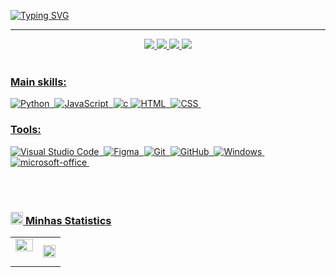   
<!--  Apresentação  -->
[![Typing SVG](https://readme-typing-svg.herokuapp.com/?color=ffffff&size=30&center=true&vCenter=true&width=1000&lines=Oi+👋+,+Me+chamo+Letícia;⚡+Tenho+19+anos;I+study+Computer+Science+📚)](https://git.io/typing-svg)
<hr>

<!--  Redes Sociais  -->
<div align="center">
  
<a href="https://www.instagram.com/frutuoozo/?utm_source=ig_web_button_share_sheet" text-decoration= "none" target="_blank">
  <img src="https://github.com/Frutuoozo/Frutuoozo/assets/159598254/3f293a55-87cb-47fd-9e40-0123c1373803"</a> 
<a href="https://www.linkedin.com/in/leticiafrutuozo/" text-decoration= "none" target="_blank">
  <img src="https://github.com/Frutuoozo/Frutuoozo/assets/159598254/3c5a55fc-be0f-43c7-9bf3-672e11d67640"</a> 
<a href="https://t.me/Frutuoozo" text-decoration= "none" target="_blank">
  <img src="https://github.com/Frutuoozo/Frutuoozo/assets/159598254/2c233a64-9207-4564-b827-3d70474e0177"</a> 
<a href="https://pin.it/7A6wwFTow" text-decoration= "none" target="_blank">
  <img src="https://github.com/Frutuoozo/Frutuoozo/assets/159598254/b93523f6-0da6-4bbc-8149-ff1cad420313"</a>

</div>

<br>

<!--  Habilidades  -->
<div classe="Colunas" display="flex" justify-content= "space-around" width= "50%">

### Main skills:
![Python](https://img.shields.io/badge/-python-0D1117?style=for-the-badge&logo=python&logoColor=1572B6&labelColor=0D1117)&nbsp;
![JavaScript](https://img.shields.io/badge/-JavaScript-0D1117?style=for-the-badge&logo=javascript&labelColor=0D1117&textColor=0D1117)&nbsp;
![c](https://github.com/Frutuoozo/Frutuoozo/assets/159598254/68212c89-2ba4-4257-a8ff-5ea15dcbe031)
![HTML](https://img.shields.io/badge/-HTML-0D1117?style=for-the-badge&logo=html5&labelColor=0D1117)&nbsp;
![CSS](https://img.shields.io/badge/-CSS-0D1117?style=for-the-badge&logo=CSS3&logoColor=1572B6&labelColor=0D1117)&nbsp;


</div>

 <!--  Ferramentas  -->
<div display="flex" justify-content= "space-around" width= "50%">
  
### Tools:
![Visual Studio Code](https://img.shields.io/badge/-Visual%20Studio%20Code-0D1117?style=for-the-badge&logo=visual-studio-code&logoColor=0D1117&labelColor=0D1117)&nbsp;
![Figma](https://img.shields.io/badge/-figma-0D1117?style=for-the-badge&logo=figma&labelColor=0D1117)&nbsp;
![Git](https://img.shields.io/badge/-Git-0D1117?style=for-the-badge&logo=git&labelColor=0D1117)&nbsp;
![GitHub](https://img.shields.io/badge/-GitHub-0D1117?style=for-the-badge&logo=github&labelColor=0D1117)&nbsp;
![Windows](https://img.shields.io/badge/-Windows-0D1117?style=for-the-badge&logo=windows&labelColor=0D1117)&nbsp;
![microsoft-office](https://img.shields.io/badge/-microsoft_office-0D1117?style=for-the-badge&logo=microsoft-office&labelColor=0D1117)&nbsp;

</div>

<br>
<br>

<!--  Estatisticas  -->
<h3>
  <picture>
    <source type="image/webp" srcset="https://fonts.gstatic.com/s/e/notoemoji/latest/26a1/512.webp" />
    <img src="https://fonts.gstatic.com/s/e/notoemoji/latest/26a1/512.gif" alt="⚡" width="20" />
  </picture>
  Minhas Statistics
</h3>
<table align="center">
  <tr>
    <td width="55%" align="center">
      <picture>
        <source media="(prefers-color-scheme: dark)" srcset="https://github-readme-stats.vercel.app/api?username=Frutuoozo&theme=algolia&bg_color=ffffff00&hide_border=true&show_icons=true&count_private=true&layout=compact&locale=pt-br"/>
        <img src="https://github-readme-stats.vercel.app/api?username=Frutuoozo&bg_color=ffffff00&hide_border=true&show_icons=true&count_private=true&layout=compact&locale=pt-br" alt="" align="center" width="100%" />
      </picture>
      <br></br>
    </td>
    <td align="center">
      <picture>
        <source media="(prefers-color-scheme: dark)" srcset="https://github-readme-stats.anuraghazra1.vercel.app/api/top-langs?username=Frutuoozo&theme=algolia&bg_color=ffffff00&hide_border=true&no-frame=true&langs_count=6&locale=pt-br" />
        <img src="https://github-readme-stats.anuraghazra1.vercel.app/api/top-langs?username=Frutuoozo&bg_color=ffffff00&hide_border=true&no-frame=true&langs_count=6&locale=pt-br" alt="" align="center" width="100%"/>
      </picture>
    </td>
  </tr>
</table>

